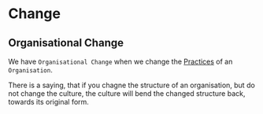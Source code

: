 # Change

## Organisational Change

We have `Organisational Change` when we change the [Practices](https://github.com/dahoum/Nurseries/tree/master/Practices) of an `Organisation`.

There is a saying, that if you chagne the structure of an organisation, but do not change the culture, the culture will bend the changed structure back, towards its original form.
